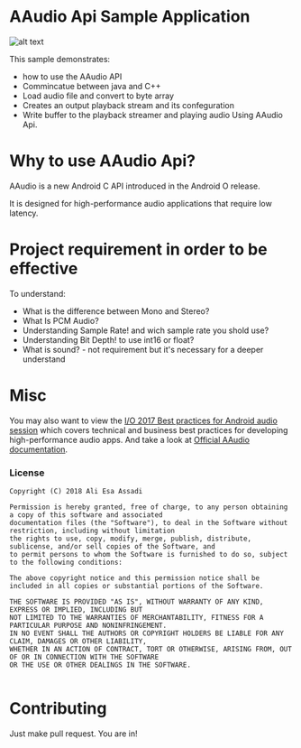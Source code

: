 # AAudio Api Sample Application

![alt text](https://www.androidcentral.com/sites/androidcentral.com/files/styles/xlarge/public/article_images/2015/01/podcast-event.jpg?itok=zsMimlTM)


This sample demonstrates:

* how to use the AAudio API
* Commincatue between java and C++
* Load audio file and convert to byte array
* Creates an output playback stream and its confeguration
* Write buffer to the playback streamer and playing audio Using AAudio Api.


# Why to use AAudio Api?
AAudio is a new Android C API introduced in the Android O release.

It is designed for high-performance audio applications that require low latency.


# Project requirement in order to be effective

To understand:

* What is the difference between Mono and Stereo?
* What Is PCM Audio?
* Understanding Sample Rate! and wich sample rate you shold use?
* Understanding Bit Depth! to use int16 or float? 
* What is sound? - not requirement but it's necessary for a deeper understand

# Misc
 You may also want to view the [ I/O 2017 Best practices for Android audio session](https://www.youtube.com/watch?v=C0BPXZIvG-Q)
 which covers technical and business best practices for developing high-performance audio apps. And take a look at 
 [Official AAudio documentation](https://developer.android.com/ndk/guides/audio/aaudio/aaudio.html).

### License
```
Copyright (C) 2018 Ali Esa Assadi

Permission is hereby granted, free of charge, to any person obtaining a copy of this software and associated 
documentation files (the "Software"), to deal in the Software without restriction, including without limitation 
the rights to use, copy, modify, merge, publish, distribute, sublicense, and/or sell copies of the Software, and 
to permit persons to whom the Software is furnished to do so, subject to the following conditions:

The above copyright notice and this permission notice shall be included in all copies or substantial portions of the Software.

THE SOFTWARE IS PROVIDED "AS IS", WITHOUT WARRANTY OF ANY KIND, EXPRESS OR IMPLIED, INCLUDING BUT
NOT LIMITED TO THE WARRANTIES OF MERCHANTABILITY, FITNESS FOR A PARTICULAR PURPOSE AND NONINFRINGEMENT.
IN NO EVENT SHALL THE AUTHORS OR COPYRIGHT HOLDERS BE LIABLE FOR ANY CLAIM, DAMAGES OR OTHER LIABILITY,
WHETHER IN AN ACTION OF CONTRACT, TORT OR OTHERWISE, ARISING FROM, OUT OF OR IN CONNECTION WITH THE SOFTWARE
OR THE USE OR OTHER DEALINGS IN THE SOFTWARE.
   
```

# Contributing
Just make pull request. You are in!

